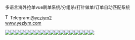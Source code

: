 多语言海外抢单vue刷单系统/分组杀/打针做单/订单自动匹配系统<p dir="auto"><a target="_blank" rel="noopener noreferrer nofollow" href="https://camo.githubusercontent.com/d614d90677fbc2e34c7c62ebc68c82379d87a57c4beaf05af65fec7ba6b72e36/68747470733a2f2f63646e2d69636f6e732d706e672e666c617469636f6e2e636f6d2f3531322f323131312f323131313634362e706e67"><img src="https://camo.githubusercontent.com/d614d90677fbc2e34c7c62ebc68c82379d87a57c4beaf05af65fec7ba6b72e36/68747470733a2f2f63646e2d69636f6e732d706e672e666c617469636f6e2e636f6d2f3531322f323131312f323131313634362e706e67" alt="Telegram Icon" style="width: 16px; max-width: 100%;" data-canonical-src="https://cdn-icons-png.flaticon.com/512/2111/2111646.png"></a>Telegram:<a href="https://t.me/yeziym2" rel="nofollow">@yeziym2</a><br><a href="https://www.yeziym.com/">www.yeziym.com</a></p><img src="https://github.com/yeziym/whB2PVo4ga/blob/main/a4zJT.png"><img src="https://github.com/yeziym/whB2PVo4ga/blob/main/9GEKW.png"><img src="https://github.com/yeziym/whB2PVo4ga/blob/main/3NuIY.png"><img src="https://github.com/yeziym/whB2PVo4ga/blob/main/0WjAV.png"><img src="https://github.com/yeziym/whB2PVo4ga/blob/main/KA87n.png"><img src="https://github.com/yeziym/whB2PVo4ga/blob/main/9aGSC.png"><img src="https://github.com/yeziym/whB2PVo4ga/blob/main/qycxE.png"><img src="https://github.com/yeziym/whB2PVo4ga/blob/main/VoRY1.png"><img src="https://github.com/yeziym/whB2PVo4ga/blob/main/ZxhFi.png"><img src="https://github.com/yeziym/whB2PVo4ga/blob/main/qqWTv.png"><img src="https://github.com/yeziym/whB2PVo4ga/blob/main/aUlNN.png"><img src="https://github.com/yeziym/whB2PVo4ga/blob/main/yQ1z3.png"><img src="https://github.com/yeziym/whB2PVo4ga/blob/main/syKF9.png"><img src="https://github.com/yeziym/whB2PVo4ga/blob/main/k7D3J.png"><img src="https://github.com/yeziym/whB2PVo4ga/blob/main/WixQm.png"><img src="https://github.com/yeziym/whB2PVo4ga/blob/main/f9QM9.png"><img src="https://github.com/yeziym/whB2PVo4ga/blob/main/RUIQI.png"><img src="https://github.com/yeziym/whB2PVo4ga/blob/main/37WYH.png">